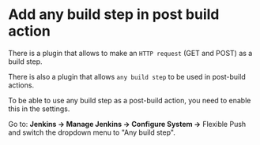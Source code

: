 # Add any build step in post build action

There is a plugin that allows to make an `HTTP request` (GET and POST) as a build step.

There is also a plugin that allows `any build step` to be used in post-build actions.

To be able to use any build step as a post-build action, you need to enable this in the settings.

Go to: **Jenkins → Manage Jenkins → Configure System →** Flexible Push and switch the dropdown menu to "Any build step".
